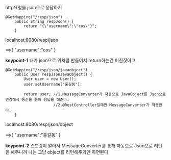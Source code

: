 http요청을 json으로 응답하기

```
@GetMapping("/resp/json")
	public String respJson() {
		return "{\"username\":\"cos\"}";
	}
```

localhost:8080/resp/json

==>{
"username":"cos"
}

**keypoint-1** 내가 json으로 위처럼 만들어서 return하는건 미친짓이고

```
@GetMapping("/resp/json/javaobject")
	public User respJsonJavaObject() {
		User user = new User();
		user.setUsername("홍길동");

		return user; //1.MessageConverter가 자동으로 JavaObject를 Json으로 변경해서 통신을 통해 응답을 해준다.
					 //2.@RestController일때만 MessageConverter가 작동한다.
	}
```

localhost:8080/resp/json/object

==>{
"username":"홍길동"
}

**keypoint-2** 스프링이 알아서 MessageConverter를 통해 자동으로 Json으로 리턴을 해주니까 나는 그냥 object를 리턴해주기만 하면된다
